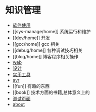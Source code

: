 # 知识管理


* [软件使用](/soft/home.markdown)
* [[sys-manage/home]] 系统运行和维护
* [[dev/home]] 开发 
* [[gcc/home]] gcc 相关
* [[debug/home]] 各种调试技巧相关
* [[blog/home]] 博客程序相关操作
* [web](web/home) 
* [设计](design/home)
* [实用工具](utility/home) 
* [avr](avr/home) 
* [[fun]] 有趣的东西
* [[book]] 技术方面的书籍,总体意义上的
* [测试页面](test/home)
* [about](about) 